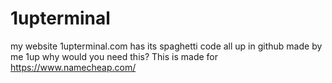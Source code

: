# 1upterminal
my website 1upterminal.com has its spaghetti code all up in github
made by me 1up why would you need this?
This is made for https://www.namecheap.com/
